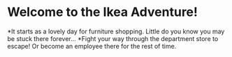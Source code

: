 # Welcome to the Ikea Adventure!

*It starts as a lovely day for furniture shopping. Little do you know you may be stuck there forever...
*Fight your way through the department store to escape! Or become an employee there for the rest of time.
